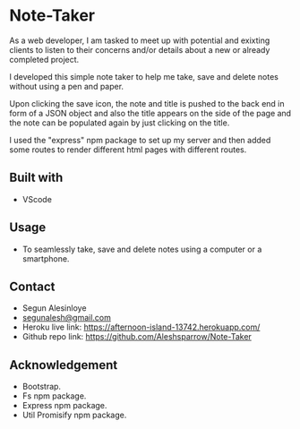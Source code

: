 # Note-Taker

As a web developer, I am tasked to meet up with potential and exixting clients to listen to their concerns and/or details about a new or already completed project.

I developed this simple note taker to help me take, save and delete notes without using a pen and paper.

Upon clicking the save icon, the note and title is pushed to the back end in form of a JSON object and also the title appears on the side of the page and the note can be populated again by just clicking on the title.

I used the "express" npm package to set up my server and then added some routes to render different html pages with different routes.


## Built with
* VScode


## Usage
* To seamlessly take, save and delete notes using a computer or a smartphone.

## Contact
* Segun Alesinloye 
* segunalesh@gmail.com 
* Heroku live link: https://afternoon-island-13742.herokuapp.com/
* Github repo link: https://github.com/Aleshsparrow/Note-Taker

## Acknowledgement
* Bootstrap.
* Fs npm package.
* Express npm package.
* Util Promisify npm package.

